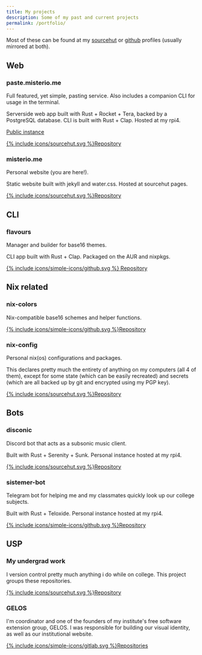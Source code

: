 ```yaml
---
title: My projects
description: Some of my past and current projects
permalink: /portfolio/
---
```


Most of these can be found at my [sourcehut](https://sr.ht/~misterio) or [github](https://github.com/misterio77) profiles (usually mirrored at both).

## Web

### paste.misterio.me
Full featured, yet simple, pasting service. Also includes a companion CLI for usage in the terminal.

Serverside web app built with Rust + Rocket + Tera, backed by a PostgreSQL database. CLI is built with Rust + Clap. Hosted at my rpi4.

[Public instance](https://paste.misterio.me)

[{% include icons/sourcehut.svg %}Repository](https://sr.ht/~misterio/paste.misterio.me)

### misterio.me
Personal website (you are here!).

Static website built with jekyll and water.css. Hosted at sourcehut pages.

[{% include icons/sourcehut.svg %}Repository](https://sr.ht/~misterio/misterio.me)

## CLI

### flavours
Manager and builder for base16 themes.

CLI app built with Rust + Clap. Packaged on the AUR and nixpkgs.

[{% include icons/simple-icons/github.svg %} Repository](https://github.com/misterio77/flavours)

## Nix related

### nix-colors
Nix-compatible base16 schemes and helper functions.

[{% include icons/simple-icons/github.svg %}Repository](https://github.com/misterio77/nix-colors)

### nix-config
Personal nix(os) configurations and packages.

This declares pretty much the entirety of anything on my computers (all 4 of them), except for some state (which can be easily recreated) and secrets (which are all backed up by git and encrypted using my PGP key).

[{% include icons/sourcehut.svg %}Repository](https://sr.ht/~misterio/nix-config)

## Bots

### disconic
Discord bot that acts as a subsonic music client.

Built with Rust + Serenity + Sunk. Personal instance hosted at my rpi4.

[{% include icons/sourcehut.svg %}Repository](https://sr.ht/~misterio/disconic)

### sistemer-bot
Telegram bot for helping me and my classmates quickly look up our college subjects.

Built with Rust + Teloxide. Personal instance hosted at my rpi4.

[{% include icons/simple-icons/github.svg %}Repository](https://github.com/misterio77/sistemer-bot)

## USP

### My undergrad work
I version control pretty much anything i do while on college. This project groups these repositories.

[{% include icons/sourcehut.svg %}Repository](https://sr.ht/~misterio/bsi)

### GELOS
I'm coordinator and one of the founders of my institute's free software extension group, GELOS. I was responsible for building our visual identity, as well as our institutional website.

[{% include icons/simple-icons/gitlab.svg %}Repositories](https://gitlab.com/gelos-usp)
